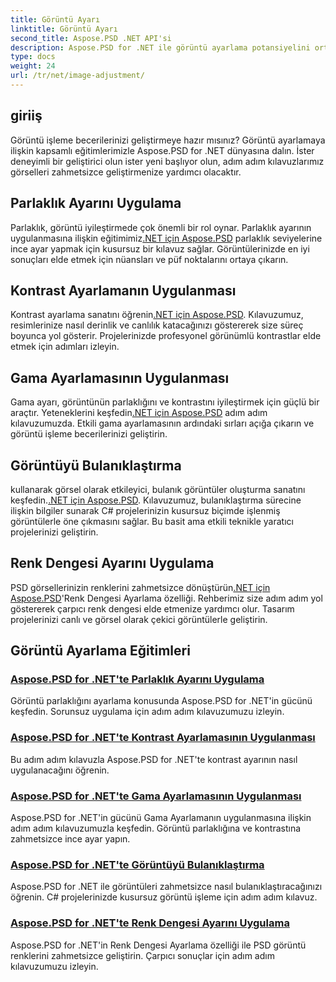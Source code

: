```yaml
---
title: Görüntü Ayarı
linktitle: Görüntü Ayarı
second_title: Aspose.PSD .NET API'si
description: Aspose.PSD for .NET ile görüntü ayarlama potansiyelini ortaya çıkarın. Görüntü manipülasyonunda ustalaşmak için parlaklık, kontrast ve renk dengesi hakkındaki eğitimleri keşfedin.
type: docs
weight: 24
url: /tr/net/image-adjustment/
---
```

## giriiş

Görüntü işleme becerilerinizi geliştirmeye hazır mısınız? Görüntü ayarlamaya ilişkin kapsamlı eğitimlerimizle Aspose.PSD for .NET dünyasına dalın. İster deneyimli bir geliştirici olun ister yeni başlıyor olun, adım adım kılavuzlarımız görselleri zahmetsizce geliştirmenize yardımcı olacaktır.

## Parlaklık Ayarını Uygulama

 Parlaklık, görüntü iyileştirmede çok önemli bir rol oynar. Parlaklık ayarının uygulanmasına ilişkin eğitimimiz[.NET için Aspose.PSD](./brightness-adjustment/) parlaklık seviyelerine ince ayar yapmak için kusursuz bir kılavuz sağlar. Görüntülerinizde en iyi sonuçları elde etmek için nüansları ve püf noktalarını ortaya çıkarın.

## Kontrast Ayarlamanın Uygulanması

 Kontrast ayarlama sanatını öğrenin[.NET için Aspose.PSD](./contrast-adjustment/). Kılavuzumuz, resimlerinize nasıl derinlik ve canlılık katacağınızı göstererek size süreç boyunca yol gösterir. Projelerinizde profesyonel görünümlü kontrastlar elde etmek için adımları izleyin.

## Gama Ayarlamasının Uygulanması

Gama ayarı, görüntünün parlaklığını ve kontrastını iyileştirmek için güçlü bir araçtır. Yeteneklerini keşfedin[.NET için Aspose.PSD](./gamma-adjustment/) adım adım kılavuzumuzda. Etkili gama ayarlamasının ardındaki sırları açığa çıkarın ve görüntü işleme becerilerinizi geliştirin.

## Görüntüyü Bulanıklaştırma

 kullanarak görsel olarak etkileyici, bulanık görüntüler oluşturma sanatını keşfedin.[.NET için Aspose.PSD](./blur-image/). Kılavuzumuz, bulanıklaştırma sürecine ilişkin bilgiler sunarak C# projelerinizin kusursuz biçimde işlenmiş görüntülerle öne çıkmasını sağlar. Bu basit ama etkili teknikle yaratıcı projelerinizi geliştirin.

## Renk Dengesi Ayarını Uygulama

 PSD görsellerinizin renklerini zahmetsizce dönüştürün[.NET için Aspose.PSD](./color-balance-adjustment/)'Renk Dengesi Ayarlama özelliği. Rehberimiz size adım adım yol göstererek çarpıcı renk dengesi elde etmenize yardımcı olur. Tasarım projelerinizi canlı ve görsel olarak çekici görüntülerle geliştirin.

## Görüntü Ayarlama Eğitimleri
### [Aspose.PSD for .NET'te Parlaklık Ayarını Uygulama](./brightness-adjustment/)
Görüntü parlaklığını ayarlama konusunda Aspose.PSD for .NET'in gücünü keşfedin. Sorunsuz uygulama için adım adım kılavuzumuzu izleyin.
### [Aspose.PSD for .NET'te Kontrast Ayarlamasının Uygulanması](./contrast-adjustment/)
Bu adım adım kılavuzla Aspose.PSD for .NET'te kontrast ayarının nasıl uygulanacağını öğrenin.
### [Aspose.PSD for .NET'te Gama Ayarlamasının Uygulanması](./gamma-adjustment/)
Aspose.PSD for .NET'in gücünü Gama Ayarlamanın uygulanmasına ilişkin adım adım kılavuzumuzla keşfedin. Görüntü parlaklığına ve kontrastına zahmetsizce ince ayar yapın.
### [Aspose.PSD for .NET'te Görüntüyü Bulanıklaştırma](./blur-image/)
Aspose.PSD for .NET ile görüntüleri zahmetsizce nasıl bulanıklaştıracağınızı öğrenin. C# projelerinizde kusursuz görüntü işleme için adım adım kılavuz.
### [Aspose.PSD for .NET'te Renk Dengesi Ayarını Uygulama](./color-balance-adjustment/)
Aspose.PSD for .NET'in Renk Dengesi Ayarlama özelliği ile PSD görüntü renklerini zahmetsizce geliştirin. Çarpıcı sonuçlar için adım adım kılavuzumuzu izleyin.